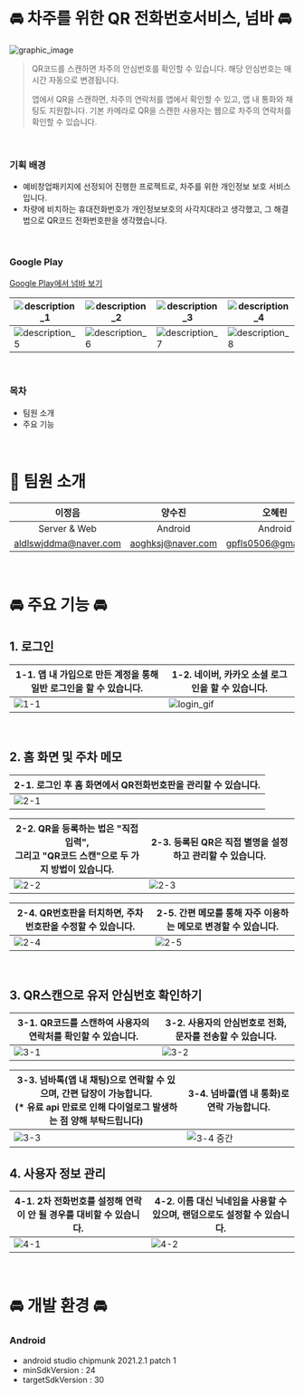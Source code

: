 # 🚘 차주를 위한 QR 전화번호서비스, 넘바 🚘

![graphic_image](https://user-images.githubusercontent.com/37799862/188370980-e2a1567a-95cb-4a9b-bd75-d01a00644b77.png)

>QR코드를 스캔하면 차주의 안심번호를 확인할 수 있습니다. 해당 안심번호는 매 시간 자동으로 변경됩니다. 
>
> 앱에서 QR을 스캔하면, 차주의 연락처를 앱에서 확인할 수 있고, 앱 내 통화와 채팅도 지원합니다. 기본 카메라로 QR을 스캔한 사용자는 웹으로 차주의 연락처를 확인할 수 있습니다.

<br>

### 기획 배경
- 예비창업패키지에 선정되어 진행한 프로젝트로, 차주를 위한 개인정보 보호 서비스입니다. 
- 차량에 비치하는 휴대전화번호가 개인정보보호의 사각지대라고 생각했고, 그 해결법으로 QR코드 전화번호판을 생각했습니다. 
  
<br>

### Google Play
[Google Play에서 넘바 보기](https://play.google.com/store/apps/details?id=com.egongil.numva_android_app)

|![description_1](https://user-images.githubusercontent.com/37799862/188404488-c11a637a-c087-40a4-9031-6a302de68005.jpeg) | ![description_2](https://user-images.githubusercontent.com/37799862/188404491-35a5e9ae-eabd-43b7-8399-dbad7d57abe4.jpeg) | ![description_3](https://user-images.githubusercontent.com/37799862/188404493-2ef983e3-3d87-4def-a5b7-8888381134ba.jpeg) | ![description_4](https://user-images.githubusercontent.com/37799862/188406120-ab72b26f-90f9-43fd-9cae-7a4a65b3a51a.jpeg) |
|--|--|--|--|
| ![description_5](https://user-images.githubusercontent.com/37799862/188404500-753c9085-c2a6-4e87-a23c-8879318b22a2.jpeg) | ![description_6](https://user-images.githubusercontent.com/37799862/188404502-164db9d2-e22c-4631-be60-b25bc1d5b9bf.jpeg) | ![description_7](https://user-images.githubusercontent.com/37799862/188404504-098893e6-8b37-4070-b3a4-d71e4f29c508.jpeg) | ![description_8](https://user-images.githubusercontent.com/37799862/188404509-77fe2014-bcb9-4b29-8875-03a22d2d99cc.jpeg) | 

<br>

### 목차
- 팀원 소개
- 주요 기능

<br>

# 🚙 팀원 소개
| 이정음                |      양수진       |       오혜린        |             박미주 |
| :--------------------: | :---------------: | :-----------------: | :-----------------: |
| Server & Web         |      Android      |       Android       |             Design |
| aldlswjddma@naver.com | aoghksj@naver.com | gpfls0506@gmail.com | kws04192@naver.com |

<br>

# 🚘 주요 기능 🚘
## 1. 로그인
   | 1-1. 앱 내 가입으로 만든 계정을 통해 일반 로그인을 할 수 있습니다. | 1-2. 네이버, 카카오 소셜 로그인을 할 수 있습니다.|
   |---|---|
   |![1-1](https://user-images.githubusercontent.com/37799862/188640668-7d17b85e-50be-443c-b643-8c10d434d3a0.gif)|![login_gif](https://user-images.githubusercontent.com/37799862/188399275-3b606668-bd4e-420d-8384-8efcb969b579.gif)
   
<br>

## 2. 홈 화면 및 주차 메모
| 2-1. 로그인 후 홈 화면에서 QR전화번호판을 관리할 수 있습니다. |
|---|
|![2-1](https://user-images.githubusercontent.com/37799862/188631429-23d0c4d4-b7f9-4ea7-ac7f-7a8cf9495889.gif)|

| 2-2. QR을 등록하는 법은 "직접 입력", <br>그리고 "QR코드 스캔"으로 두 가지 방법이 있습니다. | 2-3. 등록된 QR은 직접 별명을 설정하고 관리할 수 있습니다.|
|---|---|
|![2-2](https://user-images.githubusercontent.com/37799862/188632314-cbc4b0f7-1492-42cc-b2e4-65e2cb6c9371.gif)|![2-3](https://user-images.githubusercontent.com/37799862/188636020-69db87d4-7de5-4cf4-a239-532e07c5e8ed.gif)|

|2-4. QR번호판을 터치하면, 주차 번호판을 수정할 수 있습니다.| 2-5. 간편 메모를 통해 자주 이용하는 메모로 변경할 수 있습니다.|
|---|---|
|![2-4](https://user-images.githubusercontent.com/37799862/188636017-c444ff34-7930-4e3a-933d-b0bcdbbedaad.gif)|![2-5](https://user-images.githubusercontent.com/37799862/188636011-423602f6-f3f7-4ba7-ab4d-f8ba3ce0033e.gif)|

<br>

## 3. QR스캔으로 유저 안심번호 확인하기
|3-1. QR코드를 스캔하여 사용자의 연락처를 확인할 수 있습니다. | 3-2. 사용자의 안심번호로 전화, 문자를 전송할 수 있습니다.
|---|---|
|![3-1](https://user-images.githubusercontent.com/37799862/188645116-143830a9-9e0f-47fc-9ceb-cb46e4dcafe9.gif)|![3-2](https://user-images.githubusercontent.com/37799862/188645706-1b6d43f2-936a-4fd7-b047-fef04e981446.gif)|

|3-3. 넘바톡(앱 내 채팅)으로 연락할 수 있으며, 간편 답장이 가능합니다.<br>(* 유료 api 만료로 인해 다이얼로그 발생하는 점 양해 부탁드립니다)| 3-4. 넘바콜(앱 내 통화)로 연락 가능합니다.|
|---|---|
|![3-3](https://user-images.githubusercontent.com/37799862/188648183-40dec0f7-ddd4-465e-a556-9400e32b716d.gif)|![3-4 중간](https://user-images.githubusercontent.com/37799862/188648542-5bbc1a9e-7b83-4a8f-a48d-7d545fe526e2.jpeg)|

## 4. 사용자 정보 관리
|4-1. 2차 전화번호를 설정해 연락이 안 될 경우를 대비할 수 있습니다. | 4-2. 이름 대신 닉네임을 사용할 수 있으며, 랜덤으로도 설정할 수 있습니다.
|---|---|
|![4-1](https://user-images.githubusercontent.com/37799862/188640665-53cb0643-7ab9-4057-8be0-23878ed24be6.gif)|![4-2](https://user-images.githubusercontent.com/37799862/188640662-fd729cce-9ac1-4f1f-b682-00ec04f55efa.gif)|

<br>

# 🚘 개발 환경 🚘
### Android
- android studio chipmunk 2021.2.1 patch 1
- minSdkVersion : 24
- targetSdkVersion : 30
